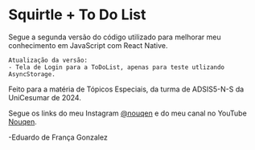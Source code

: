 # Squirtle + To Do List

Segue a segunda versão do código utilizado para melhorar meu conhecimento em JavaScript com React Native.

    Atualização da versão:
    - Tela de Login para a ToDoList, apenas para teste utlizando AsyncStorage.

Feito para a matéria de Tópicos Especiais, da turma de ADSIS5-N-S da UniCesumar de 2024.

Segue os links do meu Instagram [@nouqen](https://www.instagram.com/nouqen/) e do meu canal no YouTube [Nouqen](https://www.youtube.com/channel/UClyAJTXm8CV7lRjcR6P5B7g).

-Eduardo de França Gonzalez